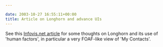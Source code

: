 ```yaml
---

date: 2003-10-27 16:55:11+00:00
title: Article on Longhorn and advance UIs
---
```


See this [Infovis.net article](http://www.infovis.net/E-zine/2003/num_132.htm) for some thoughts on Longhorn and its use of 'human factors', in particular a very FOAF-like view of 'My Contacts'.  

